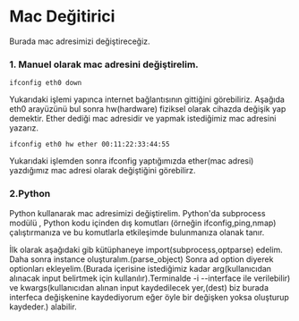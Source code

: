 # Mac Değitirici

Burada mac adresimizi değiştireceğiz. 

### 1. Manuel olarak mac adresini değiştirelim.

```cadence
ifconfig eth0 down
```

Yukarıdaki işlemi yapınca internet bağlantısının gittiğini görebiliriz.
Aşağıda eth0 arayüzünü bul sonra hw(hardware) fiziksel olarak cihazda değişik yap demektir. Ether dediği mac adresidir ve yapmak istediğimiz mac adresini yazarız.
```cadence
ifconfig eth0 hw ether 00:11:22:33:44:55
```
Yukarıdaki işlemden sonra ifconfig yaptığımızda ether(mac adresi) yazdığımız mac adresi olarak değiştiğini görebilirz.


### 2.Python
Python kullanarak mac adresimizi değiştirelim. Python'da subprocess modülü , Python kodu içinden dış komutları (örneğin ifconfig,ping,nmap) çalıştırmanıza ve bu komutlarla etkileşimde bulunmanıza olanak tanır.

İlk olarak aşağıdaki gib kütüphaneye import(subprocess,optparse) edelim.
Daha sonra instance oluşturalım.(parse_object)
Sonra ad option diyerek optionları ekleyelim.(Burada içerisine istediğimiz kadar arg(kullanıcıdan alınacak input belirtmek için kullanılır).Terminalde -i --interface ile verilebilir) ve kwargs(kullanıcıdan alınan input kaydedilecek yer,(dest)  biz burada interfeca değişkenine kaydediyorum eğer öyle bir değişken yoksa oluşturup kaydeder.) alabilir.
